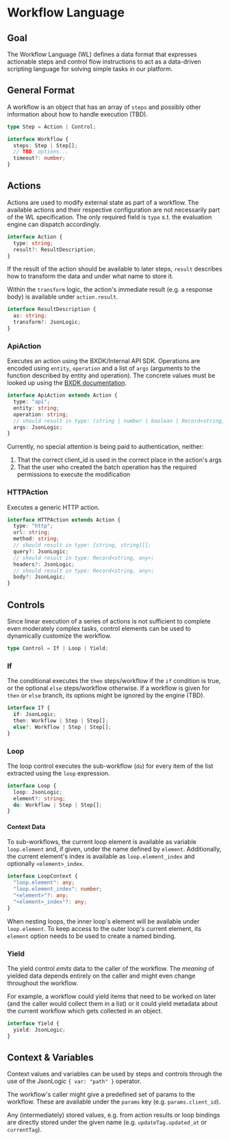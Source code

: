 # Workflow Language

## Goal

The Workflow Language (WL) defines a data format that expresses actionable steps and control flow instructions to act as
a data-driven scripting language for solving simple tasks in our platform.

## General Format

A workflow is an object that has an array of `steps` and possibly other information about how to handle execution (TBD).

```typescript
type Step = Action | Control;

interface Workflow {
  steps: Step | Step[];
  // TBD: options...
  timeout?: number;
}
```

## Actions

Actions are used to modify external state as part of a workflow. The available actions and their respective
configuration are not necessarily part of the WL specification. The only required field is `type` s.t. the evaluation
engine can dispatch accordingly.

```typescript
interface Action {
  type: string;
  result?: ResultDescription;
}
```

If the result of the action should be available to later steps, `result` describes how to transform the data and under
what name to store it.

Within the `transform` logic, the action's immediate result (e.g. a response body) is available under `action.result`.

```typescript
interface ResultDescription {
  as: string;
  transform?: JsonLogic;
}
```

### ApiAction

Executes an action using the BXDK/Internal API SDK. Operations are encoded using `entity`, `operation` and a list of
`args` (arguments to the function described by entity and operation). The concrete values must be looked up using the [BXDK documentation](https://intern-docs.box-id.com/sdk_internal_api_elixir/api-reference.html).

```typescript
interface ApiAction extends Action {
  type: "api";
  entity: string;
  operation: string;
  // should result in type: (string | number | boolean | Record<string, string | number | boolean>)[];
  args: JsonLogic;
}
```

Currently, no special attention is being paid to authentication, neither:

1. That the correct client_id is used in the correct place in the action's args
2. That the user who created the batch operation has the required permissions to execute the modification

### HTTPAction

Executes a generic HTTP action.

```typescript
interface HTTPAction extends Action {
  type: "http";
  url: string;
  method: string;
  // should result in type: [string, string][];
  query?: JsonLogic;
  // should result in type: Record<string, any>;
  headers?: JsonLogic;
  // should result in type: Record<string, any>;
  body?: JsonLogic;
}
```

## Controls

Since linear execution of a series of actions is not sufficient to complete even moderately complex tasks, control
elements can be used to dynamically customize the workflow.

```typescript
type Control = If | Loop | Yield;
```

### If

The conditional executes the `then` steps/workflow if the `if` condition is true, or the optional `else` steps/workflow
otherwise. If a workflow is given for `then` or `else` branch, its options might be ignored by the engine (TBD).

```typescript
interface If {
  if: JsonLogic;
  then: Workflow | Step | Step[];
  else?: Workflow | Step | Step[];
}
```

### Loop

The loop control executes the sub-workflow (`do`) for every item of the list extracted using the `loop` expression.

```typescript
interface Loop {
  loop: JsonLogic;
  element?: string;
  do: Workflow | Step | Step[];
}
```

#### Context Data

To sub-workflows, the current loop element is available as variable `loop.element` and, if given, under the name defined by `element`. Additionally, the current element's index is available as `loop.element_index` and optionally `<element>_index`.

```typescript
interface LoopContext {
  "loop.element": any;
  "loop.element_index": number;
  "<element>"?: any;
  "<element>_index"?: any;
}
```

When nesting loops, the inner loop's element will be available under `loop.element`. To keep access to the outer loop's current element, its `element` option needs to be used to create a named binding.

### Yield

The yield control _emits_ data to the caller of the workflow. The _meaning_ of yielded data depends entirely on the
caller and might even change throughout the workflow.

For example, a workflow could yield items that need to be worked on later (and the caller would collect them in a list)
or it could yield metadata about the current workflow which gets collected in an object.

```typescript
interface Yield {
  yield: JsonLogic;
}
```

## Context & Variables

Context values and variables can be used by steps and controls through the use of the JsonLogic `{ var: "path" }`
operator.

The workflow's caller might give a predefined set of params to the workflow. These are available under the `params` key
(e.g. `params.client_id`).

Any (intermediately) stored values, e.g. from action results or loop bindings are directly stored under the given name
(e.g. `updateTag.updated_at` or `currentTag`).
